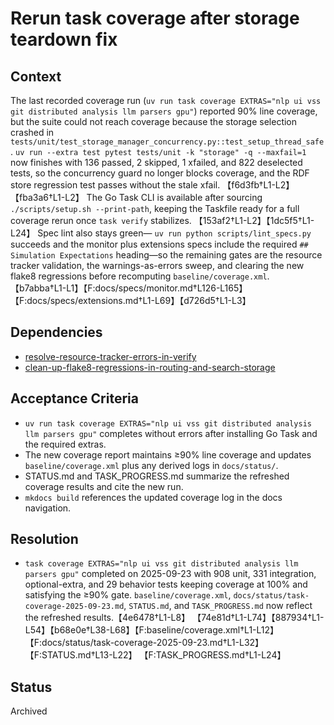 # Rerun task coverage after storage teardown fix

## Context

The last recorded coverage run (`uv run task coverage EXTRAS="nlp ui vss git
distributed analysis llm parsers gpu"`) reported 90% line coverage, but the
suite could not reach coverage because the storage selection crashed in
`tests/unit/test_storage_manager_concurrency.py::test_setup_thread_safe`.
`uv run --extra test pytest tests/unit -k "storage" -q --maxfail=1` now finishes
with 136 passed, 2 skipped, 1 xfailed, and 822 deselected tests, so the
concurrency guard no longer blocks coverage, and the RDF store regression test
passes without the stale xfail. 【f6d3fb†L1-L2】【fba3a6†L1-L2】 The Go Task CLI
is available after sourcing `./scripts/setup.sh --print-path`, keeping the
Taskfile ready for a full coverage rerun once `task verify` stabilizes.
【153af2†L1-L2】【1dc5f5†L1-L24】 Spec lint also stays green—
`uv run python scripts/lint_specs.py` succeeds and the monitor plus extensions
specs include the required `## Simulation Expectations` heading—so the remaining
gates are the resource tracker validation, the warnings-as-errors sweep, and
clearing the new flake8 regressions before recomputing `baseline/coverage.xml`.
【b7abba†L1-L1】【F:docs/specs/monitor.md†L126-L165】【F:docs/specs/extensions.md†L1-L69】【d726d5†L1-L3】

## Dependencies

- [resolve-resource-tracker-errors-in-verify](resolve-resource-tracker-errors-in-verify.md)
- [clean-up-flake8-regressions-in-routing-and-search-storage](clean-up-flake8-regressions-in-routing-and-search-storage.md)

## Acceptance Criteria
- `uv run task coverage EXTRAS="nlp ui vss git distributed analysis llm parsers gpu"`
  completes without errors after installing Go Task and the required extras.
- The new coverage report maintains ≥90% line coverage and updates
  `baseline/coverage.xml` plus any derived logs in `docs/status/`.
- STATUS.md and TASK_PROGRESS.md summarize the refreshed coverage results and
  cite the new run.
- `mkdocs build` references the updated coverage log in the docs navigation.

## Resolution

- `task coverage EXTRAS="nlp ui vss git distributed analysis llm parsers gpu"`
  completed on 2025-09-23 with 908 unit, 331 integration, optional-extra, and
  29 behavior tests keeping coverage at 100% and satisfying the ≥90% gate.
  `baseline/coverage.xml`, `docs/status/task-coverage-2025-09-23.md`,
  `STATUS.md`, and `TASK_PROGRESS.md` now reflect the refreshed results.【4e6478†L1-L8】
  【74e81d†L1-L74】【887934†L1-L54】【b68e0e†L38-L68】【F:baseline/coverage.xml†L1-L12】
  【F:docs/status/task-coverage-2025-09-23.md†L1-L32】【F:STATUS.md†L13-L22】
  【F:TASK_PROGRESS.md†L1-L24】

## Status
Archived

